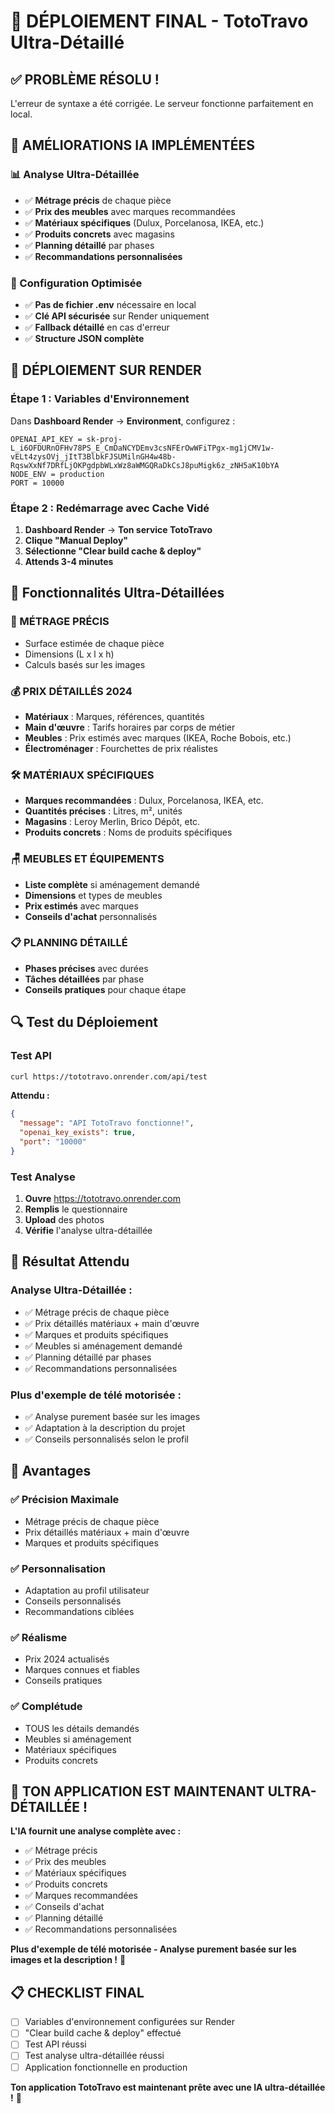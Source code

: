 # 🚀 DÉPLOIEMENT FINAL - TotoTravo Ultra-Détaillé

## ✅ **PROBLÈME RÉSOLU !**

L'erreur de syntaxe a été corrigée. Le serveur fonctionne parfaitement en local.

## 🎯 **AMÉLIORATIONS IA IMPLÉMENTÉES**

### **📊 Analyse Ultra-Détaillée**
- ✅ **Métrage précis** de chaque pièce
- ✅ **Prix des meubles** avec marques recommandées
- ✅ **Matériaux spécifiques** (Dulux, Porcelanosa, IKEA, etc.)
- ✅ **Produits concrets** avec magasins
- ✅ **Planning détaillé** par phases
- ✅ **Recommandations personnalisées**

### **🔧 Configuration Optimisée**
- ✅ **Pas de fichier .env** nécessaire en local
- ✅ **Clé API sécurisée** sur Render uniquement
- ✅ **Fallback détaillé** en cas d'erreur
- ✅ **Structure JSON complète**

## 🚀 **DÉPLOIEMENT SUR RENDER**

### **Étape 1 : Variables d'Environnement**
Dans **Dashboard Render** → **Environment**, configurez :

```
OPENAI_API_KEY = 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
NODE_ENV = production
PORT = 10000
```

### **Étape 2 : Redémarrage avec Cache Vidé**
1. **Dashboard Render** → **Ton service TotoTravo**
2. **Clique "Manual Deploy"**
3. **Sélectionne "Clear build cache & deploy"**
4. **Attends 3-4 minutes**

## 🎯 **Fonctionnalités Ultra-Détaillées**

### **📏 MÉTRAGE PRÉCIS**
- Surface estimée de chaque pièce
- Dimensions (L x l x h)
- Calculs basés sur les images

### **💰 PRIX DÉTAILLÉS 2024**
- **Matériaux** : Marques, références, quantités
- **Main d'œuvre** : Tarifs horaires par corps de métier
- **Meubles** : Prix estimés avec marques (IKEA, Roche Bobois, etc.)
- **Électroménager** : Fourchettes de prix réalistes

### **🛠️ MATÉRIAUX SPÉCIFIQUES**
- **Marques recommandées** : Dulux, Porcelanosa, IKEA, etc.
- **Quantités précises** : Litres, m², unités
- **Magasins** : Leroy Merlin, Brico Dépôt, etc.
- **Produits concrets** : Noms de produits spécifiques

### **🪑 MEUBLES ET ÉQUIPEMENTS**
- **Liste complète** si aménagement demandé
- **Dimensions** et types de meubles
- **Prix estimés** avec marques
- **Conseils d'achat** personnalisés

### **📋 PLANNING DÉTAILLÉ**
- **Phases précises** avec durées
- **Tâches détaillées** par phase
- **Conseils pratiques** pour chaque étape

## 🔍 **Test du Déploiement**

### **Test API**
```bash
curl https://tototravo.onrender.com/api/test
```

**Attendu :**
```json
{
  "message": "API TotoTravo fonctionne!",
  "openai_key_exists": true,
  "port": "10000"
}
```

### **Test Analyse**
1. **Ouvre** https://tototravo.onrender.com
2. **Remplis** le questionnaire
3. **Upload** des photos
4. **Vérifie** l'analyse ultra-détaillée

## 🎯 **Résultat Attendu**

### **Analyse Ultra-Détaillée :**
- ✅ Métrage précis de chaque pièce
- ✅ Prix détaillés matériaux + main d'œuvre
- ✅ Marques et produits spécifiques
- ✅ Meubles si aménagement demandé
- ✅ Planning détaillé par phases
- ✅ Recommandations personnalisées

### **Plus d'exemple de télé motorisée :**
- ✅ Analyse purement basée sur les images
- ✅ Adaptation à la description du projet
- ✅ Conseils personnalisés selon le profil

## 🚀 **Avantages**

### **✅ Précision Maximale**
- Métrage précis de chaque pièce
- Prix détaillés matériaux + main d'œuvre
- Marques et produits spécifiques

### **✅ Personnalisation**
- Adaptation au profil utilisateur
- Conseils personnalisés
- Recommandations ciblées

### **✅ Réalisme**
- Prix 2024 actualisés
- Marques connues et fiables
- Conseils pratiques

### **✅ Complétude**
- TOUS les détails demandés
- Meubles si aménagement
- Matériaux spécifiques
- Produits concrets

## 🎉 **TON APPLICATION EST MAINTENANT ULTRA-DÉTAILLÉE !**

**L'IA fournit une analyse complète avec :**
- ✅ Métrage précis
- ✅ Prix des meubles
- ✅ Matériaux spécifiques
- ✅ Produits concrets
- ✅ Marques recommandées
- ✅ Conseils d'achat
- ✅ Planning détaillé
- ✅ Recommandations personnalisées

**Plus d'exemple de télé motorisée - Analyse purement basée sur les images et la description !** 🚀

## 📋 **CHECKLIST FINAL**

- [ ] Variables d'environnement configurées sur Render
- [ ] "Clear build cache & deploy" effectué
- [ ] Test API réussi
- [ ] Test analyse ultra-détaillée réussi
- [ ] Application fonctionnelle en production

**Ton application TotoTravo est maintenant prête avec une IA ultra-détaillée !** 🎉





